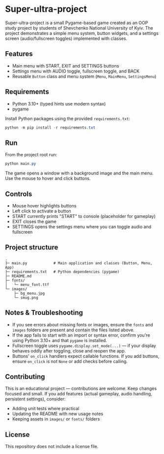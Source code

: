 # Super-ultra-project

Super-ultra-project is a small Pygame-based game created as an OOP study project by students of Shevchenko National University of Kyiv. The project demonstrates a simple menu system, button widgets, and a settings screen (audio/fullscreen toggles) implemented with classes.

## Features

- Main menu with START, EXIT and SETTINGS buttons
- Settings menu with AUDIO toggle, fullscreen toggle, and BACK
- Reusable `Button` class and menu system (`Menu`, `MainMenu`, `SettingsMenu`)

## Requirements

- Python 3.10+ (typed hints use modern syntax)
- pygame

Install Python packages using the provided `requirements.txt`:

```powershell
python -m pip install -r requirements.txt
```

## Run

From the project root run:

```powershell
python main.py
```

The game opens a window with a background image and the main menu. Use the mouse to hover and click buttons.

## Controls

- Mouse hover highlights buttons
- Left click to activate a button
- START currently prints "START" to console (placeholder for gameplay)
- EXIT closes the game
- SETTINGS opens the settings menu where you can toggle audio and fullscreen

## Project structure

```
.
├─ main.py            # Main application and classes (Button, Menu, App)
├─ requirements.txt   # Python dependencies (pygame)
├─ README.md
├─ fonts/
│   └─ menu_font.ttf
└─ images/
	├─ bg_menu.jpg
	└─ smug.png
```

## Notes & Troubleshooting

- If you see errors about missing fonts or images, ensure the `fonts` and `images` folders are present and contain the files listed above.
- If the app fails to start with an import or syntax error, confirm you're using Python 3.10+ and that `pygame` is installed.
- Fullscreen toggle uses `pygame.display.set_mode(...)` — if your display behaves oddly after toggling, close and reopen the app.
- Buttons' `on_click` handlers expect callable functions. If you add buttons, ensure `on_click` is not `None` or add checks before calling.

## Contributing

This is an educational project — contributions are welcome. Keep changes focused and small. If you add features (actual gameplay, audio handling, persistent settings), consider:

- Adding unit tests where practical
- Updating the README with new usage notes
- Keeping assets in `images/` or `fonts/` folders

## License

This repository does not include a license file.
